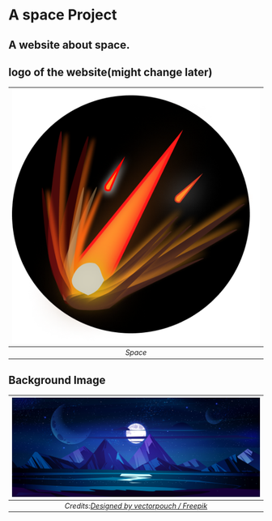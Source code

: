# A space Project


## A website about space.


## logo of the website(might change later)
| ![Asteroid.png](public/Asteroid.png) |
|:--:| 
| *Space* |


## Background Image
| ![BackImage.jpg](/public/backImage.jpg)|
|:--:|
|*Credits:<a href="http://www.freepik.com">Designed by vectorpouch / Freepik</a>*|

